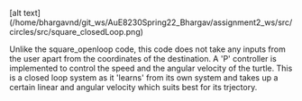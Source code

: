 [alt text] (/home/bhargavnd/git_ws/AuE8230Spring22_Bhargav/assignment2_ws/src/circles/src/square_closedLoop.png)

Unlike the square_openloop code, this code does not take any inputs from the user apart from the coordinates of the destination. A 'P' controller is implemented to control the speed and the angular velocity of the turtle. This is a closed loop system as it 'learns' from its own system and takes up a certain linear and angular velocity which suits best for its trjectory. 
